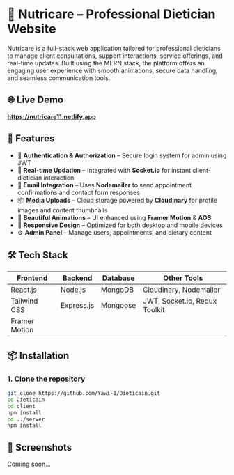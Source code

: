 # 🥗 Nutricare – Professional Dietician Website

Nutricare is a full-stack web application tailored for professional dieticians to manage client consultations, support interactions, service offerings, and real-time updates. Built using the MERN stack, the platform offers an engaging user experience with smooth animations, secure data handling, and seamless communication tools.

## 🌐 Live Demo

**https://nutricare11.netlify.app**

## 🚀 Features

- 🔐 **Authentication & Authorization** – Secure login system for admin using JWT
- 💬 **Real-time Updation** – Integrated with **Socket.io** for instant client-dietician interaction
- 📧 **Email Integration** – Uses **Nodemailer** to send appointment confirmations and contact form responses
- 📦 **Media Uploads** – Cloud storage powered by **Cloudinary** for profile images and content thumbnails
- 🎨 **Beautiful Animations** – UI enhanced using **Framer Motion** & **AOS**
- 📱 **Responsive Design** – Optimized for both desktop and mobile devices
- ⚙️ **Admin Panel** – Manage users, appointments, and dietary content

## 🛠️ Tech Stack

| Frontend      | Backend           | Database       | Other Tools            |
|---------------|-------------------|----------------|-------------------------|
| React.js      | Node.js           | MongoDB        | Cloudinary, Nodemailer  |
| Tailwind CSS  | Express.js        | Mongoose       | JWT, Socket.io, Redux Toolkit |
| Framer Motion |                   |                |                        |


## 📦 Installation

### 1. Clone the repository

```bash
git clone https://github.com/Yawi-1/Dieticain.git
cd Dieticain
cd client
npm install
cd ../server
npm install
```
## 📸 Screenshots

Coming soon...

